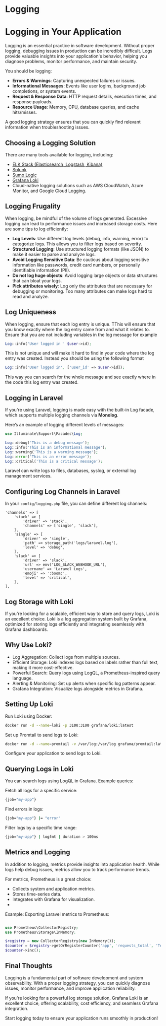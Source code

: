 # Logging

# Logging in Your Application

Logging is an essential practice in software development. Without proper logging, debugging issues in production can be
incredibly difficult. Logs provide valuable insights into your application's behavior, helping you diagnose problems,
monitor performance, and maintain security.

You should be logging:

- **Errors & Warnings**: Capturing unexpected failures or issues.
- **Informational Messages**: Events like user logins, background job completions, or system events.
- **Request & Response Data**: HTTP request details, execution times, and response payloads.
- **Resource Usage**: Memory, CPU, database queries, and cache hits/misses.

A good logging strategy ensures that you can quickly find relevant information when troubleshooting issues.

## Choosing a Logging Solution

There are many tools available for logging, including:

- [ELK Stack (Elasticsearch, Logstash, Kibana)](https://www.elastic.co/what-is/elk-stack)
- [Splunk](https://www.splunk.com/)
- [Sumo Logic](https://www.sumologic.com/)
- [Grafana Loki](https://grafana.com/oss/loki/)
- Cloud-native logging solutions such as AWS CloudWatch, Azure Monitor, and Google Cloud Logging.

## Logging Frugality

When logging, be mindful of the volume of logs generated. Excessive logging can lead to performance issues and increased
storage costs. Here are some tips to log efficiently:
- **Log Levels**: Use different log levels (debug, info, warning, error) to categorize logs. This allows you to filter
  logs based on severity.
- **Structured Logging**: Use structured logging formats (like JSON) to make it easier to parse and analyze logs.
- **Avoid Logging Sensitive Data**: Be cautious about logging sensitive information like passwords, credit card numbers,
  or personally identifiable information (PII).
- **Do not log huge objects**: Avoid logging large objects or data structures that can bloat your logs.
- **Pick attributes wisely**: Log only the attributes that are necessary for debugging or monitoring. Too many attributes can make
  logs hard to read and analyze.

## Log Uniqueness

When logging, ensure that each log entry is unique. TThis will ensure that you know exactly where the log entry came from and what
  it relates to. Ensure that you are not including variables in the log message for example

```php
Log::info('User logged in ' $user->id);
```

This is not unique and will make it hard to find in your code where the log entry was created. Instead you should be using
  the following format

```php
Log::info('User logged in', ['user_id' => $user->id]);
```

This way you can search for the whole message and see exactly where in the code this log entry was created.

## Logging in Laravel

If you're using Laravel, logging is made easy with the built-in Log facade, which supports multiple logging channels via
**Monolog**.

Here’s an example of logging different levels of messages:

```php
use Illuminate\Support\Facades\Log;

Log::debug('This is a debug message');
Log::info('This is an informational message');
Log::warning('This is a warning message');
Log::error('This is an error message');
Log::critical('This is a critical message');
```

Laravel can write logs to files, databases, syslog, or external log management services.

## Configuring Log Channels in Laravel

In your `config/logging.php` file, you can define different log channels:

```
'channels' => [
    'stack' => [
        'driver' => 'stack',
        'channels' => ['single', 'slack'],
    ],
    'single' => [
        'driver' => 'single',
        'path' => storage_path('logs/laravel.log'),
        'level' => 'debug',
    ],
    'slack' => [
        'driver' => 'slack',
        'url' => env('LOG_SLACK_WEBHOOK_URL'),
        'username' => 'Laravel Logs',
        'emoji' => ':boom:',
        'level' => 'critical',
    ],
],
```

## Log Storage with Loki

If you're looking for a scalable, efficient way to store and query logs, Loki is an excellent choice. Loki is a log
aggregation system built by Grafana, optimized for storing logs efficiently and integrating seamlessly with Grafana
dashboards.

## Why Use Loki?
- Log Aggregation: Collect logs from multiple sources.
- Efficient Storage: Loki indexes logs based on labels rather than full text, making it more cost-effective.
- Powerful Search: Query logs using LogQL, a Prometheus-inspired query language.
- Alerting & Monitoring: Set up alerts when specific log patterns appear.
- Grafana Integration: Visualize logs alongside metrics in Grafana.

## Setting Up Loki
Run Loki using Docker:

```bash
docker run -d --name=loki -p 3100:3100 grafana/loki:latest
```

Set up Promtail to send logs to Loki:
```bash
docker run -d --name=promtail -v /var/log:/var/log grafana/promtail:latest -config.file=/etc/promtail/config.yml
```

Configure your application to send logs to Loki.

## Querying Logs in Loki
You can search logs using LogQL in Grafana. Example queries:

Fetch all logs for a specific service:
```bash
{job="my-app"}
```

Find errors in logs:

```bash
{job="my-app"} |= "error"
```

Filter logs by a specific time range:

```bash
{job="my-app"} | logfmt | duration > 100ms
```

## Metrics and Logging
In addition to logging, metrics provide insights into application health. While logs help debug issues, metrics allow
you to track performance trends.

For metrics, Prometheus is a great choice:

- Collects system and application metrics.
- Stores time-series data.
- Integrates with Grafana for visualization.
-
Example: Exporting Laravel metrics to Prometheus:

```php

use Prometheus\CollectorRegistry;
use Prometheus\Storage\InMemory;

$registry = new CollectorRegistry(new InMemory());
$counter = $registry->getOrRegisterCounter('app', 'requests_total', 'Total Requests');
$counter->inc();
```

## Final Thoughts
Logging is a fundamental part of software development and system observability. With a proper logging strategy, you can
quickly diagnose issues, monitor performance, and improve application reliability.

If you're looking for a powerful log storage solution, Grafana Loki is an excellent choice, offering scalability, cost
efficiency, and seamless Grafana integration.

Start logging today to ensure your application runs smoothly in production!
